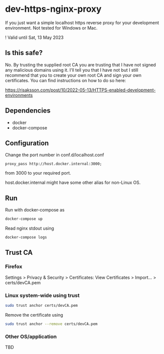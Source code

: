 # dev-https-nginx-proxy
If you just want a simple localhost https reverse proxy for your development environment. Not tested for Windows or Mac.

! Valid until Sat, 13 May 2023
## Is this safe?
No. By trusting the supplied root CA you are trusting that I have not signed any malicious domains using it. I'll tell you that I have not but I still recommend that you to create your own root CA and sign your own certificates. You can find instructions on how to do so here:

https://risaksson.com/post/10/2022-05-13/HTTPS-enabled-development-environments

## Dependencies
* docker
* docker-compose

## Configuration
Change the port number in conf.d/localhost.conf
```nginx
proxy_pass http://host.docker.internal:3000;
```
from 3000 to your required port.

host.docker.internal might have some other alias for non-Linux OS.

## Run
Run with docker-compose as
```bash
docker-compose up
```

Read nginx stdout using
```bash
docker-compose logs
```
## Trust CA
### Firefox
Settings > Privacy & Security > Certificates: View Certificates > Import... > certs/devCA.pem

### Linux system-wide using trust
```bash
sudo trust anchor certs/devCA.pem
```
Remove the certificate using
```bash
sudo trust anchor --remove certs/devCA.pem
```

### Other OS/application
TBD
